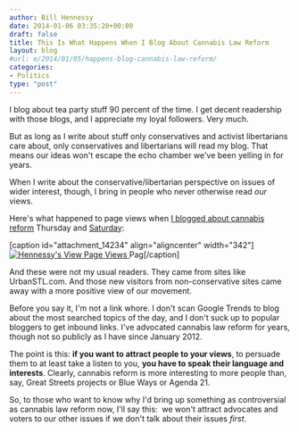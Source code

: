 ```yaml
---
author: Bill Hennessy
date: 2014-01-06 03:35:20+00:00
draft: false
title: This Is What Happens When I Blog About Cannabis Law Reform
layout: blog
#url: e/2014/01/05/happens-blog-cannabis-law-reform/
categories:
- Politics
type: "post"
---
```


I blog about tea party stuff 90 percent of the time. I get decent readership with those blogs, and I appreciate my loyal followers. Very much.

But as long as I write about stuff only conservatives and activist libertarians care about, only conservatives and libertarians will read my blog. That means our ideas won't escape the echo chamber we've been yelling in for years.

When I write about the conservative/libertarian perspective on issues of wider interest, though, I bring in people who never otherwise read _our_ views.

Here's what happened to page views when [I blogged about cannabis reform](https://hennessysview.com/2014/01/02/war-weed-republicans-lost/) Thursday and [Saturday](https://hennessysview.com/2014/01/04/replies-serious-arguments-ending-cannabis-prohibitions/):

[caption id="attachment_14234" align="aligncenter" width="342"][![Hennessy's View Page Views](https://hennessysview.com/wp-content/uploads/2014/01/hennessys-view-uniques.png)
](https://hennessysview.com/wp-content/uploads/2014/01/hennessys-view-uniques.png) Pag[/caption]

And these were not my usual readers. They came from sites like UrbanSTL.com. And those new visitors from non-conservative sites came away with a more positive view of our movement.

Before you say it, I'm not a link whore. I don't scan Google Trends to blog about the most searched topics of the day, and I don't suck up to popular bloggers to get inbound links. I've advocated cannabis law reform for years, though not so publicly as I have since January 2012.

The point is this: **if you want to attract people to your views**, to persuade them to at least take a listen to you, **you have to speak their language and interests**. Clearly, cannabis reform is more interesting to more people than, say, Great Streets projects or Blue Ways or Agenda 21.

So, to those who want to know why I'd bring up something as controversial as cannabis law reform now, I'll say this:  we won't attract advocates and voters to our other issues if we don't talk about their issues _first_.
